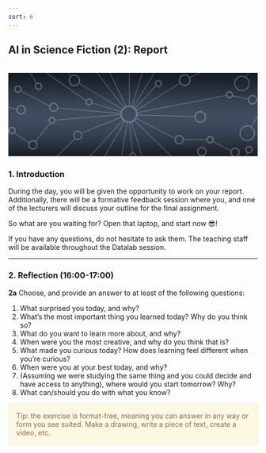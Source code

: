 ```yaml
---
sort: 6
---
```


## __AI in Science Fiction (2): Report__
\
<img src="./images/datalab_banner.jpg" alt="Books banner" width="600"/>

### 1. Introduction

During the day, you will be given the opportunity to work on your report. Additionally, there will be a formative feedback session where you, and one of the lecturers will discuss your outline for the final assignment.

So what are you waiting for? Open that laptop, and start now :sunglasses:!

If you have any questions, do not hesitate to ask them. The teaching staff will be available throughout the Datalab session.

***

### 2. Reflection (16:00-17:00)

__2a__ Choose, and provide an answer to at least of the following questions:

1. What surprised you today, and why?
2. What’s the most important thing you learned today? Why do you think so?
3. What do you want to learn more about, and why?
4. When were you the most creative, and why do you think that is?
5. What made you curious today? How does learning feel different when you’re curious?
6. When were you at your best today, and why?
7. (Assuming we were studying the same thing and you could decide and have access to anything), where would you start tomorrow? Why?
8. What can/should you do with what you know?

<div style="padding: 15px; border: 1px solid transparent; border-color: transparent; margin-bottom: 20px; border-radius: 4px; color: #8a6d3b;; background-color: #fcf8e3; border-color: #faebcc;">
Tip: the exercise is format-free, meaning you can answer in any way or form you see suited. Make a drawing, write a piece of text, create a video, etc.
</div>
